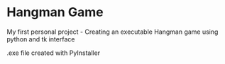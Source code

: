 # Hangman Game
My first personal project - Creating an executable Hangman game using python and tk interface

.exe file created with PyInstaller

